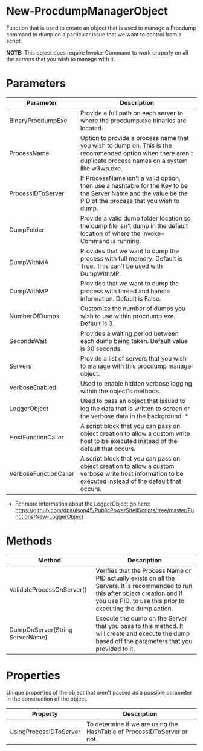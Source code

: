 # New-ProcdumpManagerObject
Function that is used to create an object that is used to manage a Procdump command to dump on a particular issue that we want to control from a script. 

**NOTE:** This object does require Invoke-Command to work properly on all the servers that you wish to manage with it. 

# Parameters 

Parameter | Description 
----------|------------
BinaryProcdumpExe | Provide a full path on each server to where the procdump.exe binaries are located.
ProcessName | Option to provide a process name that you wish to dump on. This is the recommended option when there aren't duplicate process names on a system like w3wp.exe. 
ProcessIDToServer | If ProcessName isn't a valid option, then use a hashtable for the Key to be the Server Name and the value be the PID of the process that you wish to dump. 
DumpFolder | Provide a valid dump folder location so the dump file isn't dump in the default location of where the Invoke-Command is running. 
DumpWithMA | Provides that we want to dump the process with full memory. Default is True. This can't be used with DumpWithMP. 
DumpWithMP | Provides that we want to dump the process with thread and handle information. Default is False. 
NumberOfDumps | Customize the number of dumps you wish to use within procdump.exe. Default is 3. 
SecondsWait | Provides a waiting period between each dump being taken. Default value is 30 seconds. 
Servers | Provide a list of servers that you wish to manage with this procdump manager object. 
VerboseEnabled | Used to enable hidden verbose logging within the object's methods. 
LoggerObject | Used to pass an object that issued to log the data that is written to screen or the verbose data in the background. *
HostFunctionCaller | A script block that you can pass on object creation to allow a custom write host to be executed instead of the default that occurs. 
VerboseFunctionCaller | A script block that you can pass on object creation to allow a custom verbose write host information to be executed instead of the default that occurs. 

* For more information about the LoggerObject go here: https://github.com/dpaulson45/PublicPowerShellScripts/tree/master/Functions/New-LoggerObject

# Methods 

Method | Description
-------|------------
ValidateProcessOnServer() | Verifies that the Process Name or PID actually exists on all the Servers. It is recommended to run this after object creation and if you use PID, to use this prior to executing the dump action. 
DumpOnServer(String ServerName) | Execute the dump on the Server that you pass to this method. It will create and execute the dump based off the parameters that you provided to it. 

# Properties 

Unique properties of the object that aren't passed as a possible parameter in the construction of the object. 

Property | Description 
---------|------------
UsingProcessIDToServer | To determine if we are using the HashTable of ProcessIDToServer or not. 